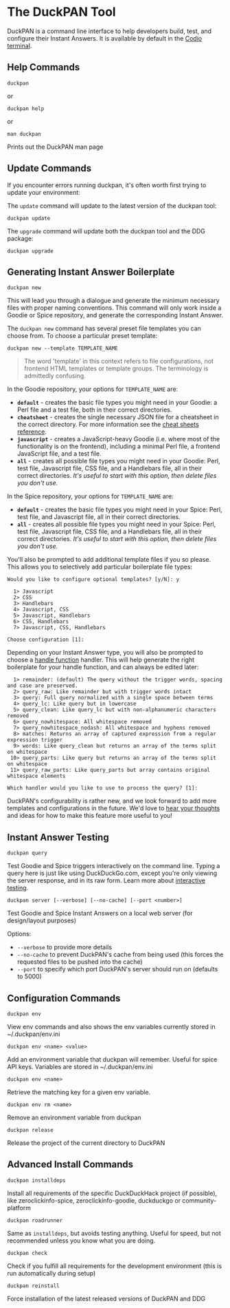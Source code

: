 # The DuckPAN Tool

DuckPAN is a command line interface to help developers build, test, and configure their Instant Answers. It is available by default in the [Codio terminal](http://docs.duckduckhack.com/welcome/setup-dev-environment.html).

## Help Commands

```shell
duckpan
```

or

```shell
duckpan help
```

or

```shell
man duckpan
```

Prints out the DuckPAN man page

## Update Commands

If you encounter errors running duckpan, it's often worth first trying to update your environment:

The `update` command will update to the latest version of the duckpan tool:

```shell
duckpan update
```

The `upgrade` command will update both the duckpan tool and the DDG package:

```shell
duckpan upgrade
```

## Generating Instant Answer Boilerplate

```shell
duckpan new
```

This will lead you through a dialogue and generate the minimum necessary files with proper naming conventions. This command will only work inside a Goodie or Spice repository, and generate the corresponding Instant Answer.

The `duckpan new` command has several preset file templates you can choose from. To choose a particular preset template: 

```shell
duckpan new --template TEMPLATE_NAME
```

> The word 'template' in this context refers to file configurations, not frontend HTML templates or template groups. The terminology is admittedly confusing.

In the Goodie repository, your options for `TEMPLATE_NAME` are:

- **`default`** - creates the basic file types you might need in your Goodie: a Perl file and a test file, both in their correct directories.	
- **`cheatsheet`** - creates the single necessary JSON file for a cheatsheet in the correct directory. For more information see the [cheat sheets reference](http://docs.duckduckhack.com/frontend-reference/cheat-sheet-reference.html).
- **`javascript`** - creates a JavaScript-heavy Goodie (i.e. where most of the functionality is on the frontend), including a minimal Perl file, a frontend JavaScript file, and a test file.
- **`all`** - creates all possible file types you might need in your Goodie: Perl, test file, Javascript file, CSS file, and a Handlebars file, all in their correct directories. *It's useful to start with this option, then delete files you don't use.*

In the Spice repository, your options for `TEMPLATE_NAME` are:

- **`default`** - creates the basic file types you might need in your Spice: Perl, test file, and Javascript file, all in their correct directories.	
- **`all`** - creates all possible file types you might need in your Spice: Perl, test file, Javascript file, CSS file, and a Handlebars file, all in their correct directories. *It's useful to start with this option, then delete files you don't use.*

You'll also be prompted to add additional template files if you so please. This allows you to selectively add particular boilerplate file types:

```
Would you like to configure optional templates? [y/N]: y                                                                              
                                                                                                                                      
  1> Javascript                                                                                                                       
  2> CSS                                                                                                                              
  3> Handlebars                                                                                                                       
  4> Javascript, CSS                                                                                                                  
  5> Javascript, Handlebars                                                                                                           
  6> CSS, Handlebars                                                                                                                  
  7> Javascript, CSS, Handlebars                                                                                                      
                                                                                                                                      
Choose configuration [1]:
```

Depending on your Instant Answer type, you will also be prompted to choose a [handle function](http://docs.duckduckhack.com/backend-reference/handle-functions.html) handler. This will help generate the right boilerplate for your handle function, and can always be edited later:

```
  1> remainder: (default) The query without the trigger words, spacing and case are preserved.                                        
  2> query_raw: Like remainder but with trigger words intact                                                                          
  3> query: Full query normalized with a single space between terms                                                                   
  4> query_lc: Like query but in lowercase                                                                                            
  5> query_clean: Like query_lc but with non-alphanumeric characters removed                                                          
  6> query_nowhitespace: All whitespace removed                                                                                       
  7> query_nowhitespace_nodash: All whitespace and hyphens removed                                                                    
  8> matches: Returns an array of captured expression from a regular expression trigger                                               
  9> words: Like query_clean but returns an array of the terms split on whitespace                                                    
 10> query_parts: Like query but returns an array of the terms split on whitespace                                                    
 11> query_raw_parts: Like query_parts but array contains original whitespace elements                                                
                                                                                                                                      
Which handler would you like to use to process the query? [1]:
```

DuckPAN's configurability is rather new, and we look forward to add more templates and configurations in the future. We'd love to [hear your thoughts](http://docs.duckduckhack.com/resources/get-in-touch.html) and ideas for how to make this feature more useful to you!

## Instant Answer Testing

```shell
duckpan query
```

Test Goodie and Spice triggers interactively on the command line. Typing a query here is just like using DuckDuckGo.com, except you're only viewing the server response, and in its raw form. Learn more about [interactive testing](http://docs.duckduckhack.com/testing-reference/testing-triggers.html).


```shell
duckpan server [--verbose] [--no-cache] [--port <number>]
```

Test Goodie and Spice Instant Answers on a local web server (for design/layout purposes)

Options:

- `--verbose` to provide more details
- `--no-cache` to prevent DuckPAN's cache from being used (this forces the requested files to be pushed into the cache)
- `--port` to specify which port DuckPAN's server should run on (defaults to 5000)


## Configuration Commands

```shell
duckpan env
```

View env commands and also shows the env variables currently stored in ~/.duckpan/env.ini

```shell
duckpan env <name> <value>
```

Add an environment variable that duckpan will remember. Useful for
spice API keys. Variables are stored in ~/.duckpan/env.ini

```shell
duckpan env <name>
```

Retrieve the matching key for a given env variable.

```shell
duckpan env rm <name>
```

Remove an environment variable from duckpan

```shell
duckpan release
```

Release the project of the current directory to DuckPAN

## Advanced Install Commands

```shell
duckpan installdeps
```

Install all requirements of the specific DuckDuckHack project (if
possible), like zeroclickinfo-spice, zeroclickinfo-goodie, duckduckgo
or community-platform

```shell
duckpan roadrunner
```

Same as `installdeps`, but avoids testing anything. Useful for speed, but
not recommended unless you know what you are doing.

```shell
duckpan check
```

Check if you fulfill all requirements for the development
environment (this is run automatically during setup)

```shell
duckpan reinstall
```

Force installation of the latest released versions of DuckPAN and DDG


